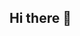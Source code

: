 ## Hi there 👋

<!--
### Boas vindas ao meu perfil : vivsagr

Meu nome é Vitória Camille

- Estou estudando na [Alura](https://www.alura.com.br)
- Estou me desenvolvendo na linguagem JavaScript
- Utilizo esse espaço para minha organização e compartilhamento dos meus projetos desenvolvidos

### Você pode entrar em contato comigo :mailbox

viviicamille@gmail.com

@vivsnt ; @vivsagr on ig

-->
